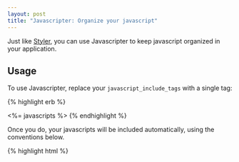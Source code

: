 ```yaml
--- 
layout: post
title: "Javascripter: Organize your javascript"
---
```

Just like [Styler](/2007/05/03/styler-stylesheets-made-easy), you can use Javascripter to keep javascript organized in your application.

<h2>Usage</h2>

To use Javascripter, replace your <code>javascript\_include\_tags</code> with a single tag:

{% highlight erb %}
<head>
<title>the.rails.ist</title>
<%= javascripts %>
</head>
{% endhighlight %}

Once you do, your javascripts will be included automatically, using the conventions below.

{% highlight html %}
<head>
<title>the.rails.ist</title>
<script src="/javascripts/application.js?1183566571" />
</head>
{% endhighlight %}

<h2>Organize your javascripts</h2>

Javascripter uses a simple set of conventions:

- Javascript for your entire application should be stored in application.js
- Javascript for specific controllers should be stored in controller.js
- Javascript for specific actions should be stored in controller_action.js
- Javascript for specific actions should be stored in controller/action.js (optional)

Follow these conventions and Javascripter will reward you with automagic goodness, loading javascripts for specific controllers or actions whenever they are active.

<h2>Support for :defaults</h2>

Need Prototype? Just use the :defaults parameter, like normal.

{% highlight erb %}
<head>
<title>the.rails.ist</title>
<%= javascripts :defaults %>
</head>
{% endhighlight %}

And you'll get this:

{% highlight html %}
<head>
<title>the.rails.ist</title>
<script src="/javascripts/prototype.js?1187404678"></script>
<script src="/javascripts/effects.js?1187404678"></script>
<script src="/javascripts/dragdrop.js?1187404678"></script>
<script src="/javascripts/controls.js?1187404678"></script>
<script src="/javascripts/application.js?1187404678" />
</head>
{% endhighlight %}

<h2>Include additional javascripts</h2>

Need to include extra javascript libraries? Use the :include parameter:

{% highlight erb %}
<%= javascripts :include => "lowpro" %>
<%= javascripts :include => ["lowpro", "lightbox"] %>
{% endhighlight %}

<h2>Generator</h2>

Javascripter also includes a generator that will create a default application.js 
script and separate javascript files for each controller in your application.

To use the generator, run this command in your terminal:

{% highlight bash %}
script/generate javascripts
{% endhighlight %}

If you add a new controller, just run the generator again and a new javascript
for the controller will be created. (Existing javascripts will be ignored.)

<h2>Credits</h2>

Special thanks to [Lachie Cox](http://blog.smartbomb.com.au) and the rest of my [RORO Sydney](http://rubyonrails.com.au/sydney-meetups) comrades who asked for this plugin.

<h2>Install</h2>

{% highlight bash %}
script/plugin install git://github.com/mokolabs/javascripter.git
{% endhighlight %}
